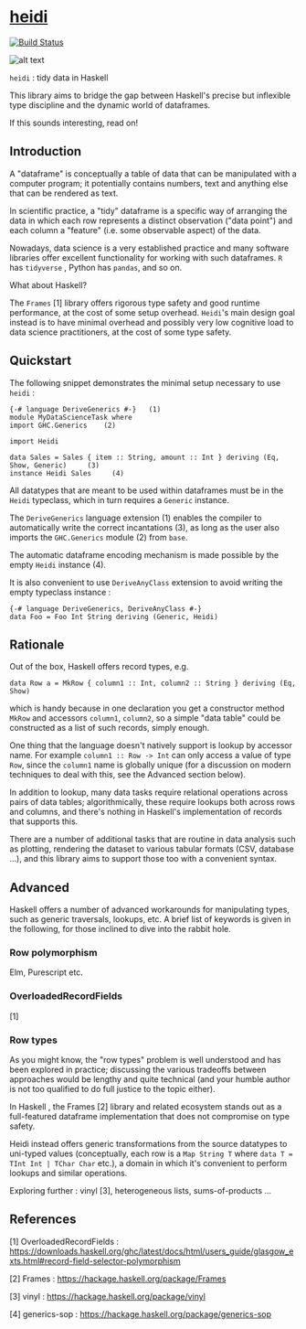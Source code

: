 # [heidi][]

[![Build Status](https://travis-ci.com/ocramz/heidi.png?branch=master)](https://travis-ci.com/ocramz/heidi?branch=master)


[heidi]: https://github.com/ocramz/heidi


![alt text](https://github.com/ocramz/heidi/raw/master/img/heidi.jpg "Heidi")

`heidi` : tidy data in Haskell

This library aims to bridge the gap between Haskell's precise but inflexible type discipline and the dynamic world of dataframes.

If this sounds interesting, read on!


## Introduction

A "dataframe" is conceptually a table of data that can be manipulated with a computer program; it potentially contains numbers, text and anything else that can be rendered as text.

In scientific practice, a "tidy" dataframe is a specific way of arranging the data in which each row represents a distinct observation ("data point") and each column a "feature" (i.e. some observable aspect) of the data. 

Nowadays, data science is a very established practice and many software libraries offer excellent functionality for working with such dataframes. `R` has `tidyverse` , Python has `pandas`, and so on.

What about Haskell?

The `Frames` [1] library offers rigorous type safety and good runtime performance, at the cost of some setup overhead. `Heidi`'s  main design goal instead is to have minimal overhead and possibly very low cognitive load to data science practitioners, at the cost of some type safety. 

## Quickstart

The following snippet demonstrates the minimal setup necessary to use `heidi` :

```
{-# language DeriveGenerics #-}   (1)
module MyDataScienceTask where
import GHC.Generics    (2)

import Heidi

data Sales = Sales { item :: String, amount :: Int } deriving (Eq, Show, Generic)     (3)
instance Heidi Sales     (4)
```

All datatypes that are meant to be used within dataframes must be in the `Heidi` typeclass, which in turn requires a `Generic` instance.

The `DeriveGenerics` language extension (1) enables the compiler to automatically write the correct incantations (3), as long as the user also imports the `GHC.Generics` module (2) from `base`.

The automatic dataframe encoding mechanism is made possible by the empty `Heidi` instance (4).

It is also convenient to use `DeriveAnyClass` extension to avoid writing the empty typeclass instance :

```
{-# language DeriveGenerics, DeriveAnyClass #-}
data Foo = Foo Int String deriving (Generic, Heidi)
```


## Rationale


Out of the box, Haskell offers record types, e.g.

```
data Row a = MkRow { column1 :: Int, column2 :: String } deriving (Eq, Show)
```

which is handy because in one declaration you get a constructor method `MkRow` and accessors `column1`, `column2`, so a simple "data table" could be constructed as a list of such records, simply enough.

One thing that the language doesn't natively support is lookup by accessor name. For example `column1 :: Row -> Int` can only access a value of type `Row`, since the `column1` name is globally unique (for a discussion on modern techniques to deal with this, see the Advanced section below).

In addition to lookup, many data tasks require relational operations across pairs of data tables; algorithmically, these require lookups both across rows and columns, and there's nothing in Haskell's implementation of records that supports this.

There are a number of additional tasks that are routine in data analysis such as plotting, rendering the dataset to various tabular formats (CSV, database ...), and this library aims to support those too with a convenient syntax.


## Advanced


Haskell offers a number of advanced workarounds for manipulating types, such as generic traversals, lookups, etc. A brief list of keywords is given in the following, for those inclined to dive into the rabbit hole.

### Row polymorphism

Elm, Purescript etc.

### OverloadedRecordFields

[1]

### Row types

As you might know, the "row types" problem is well understood and has been explored in practice; discussing the various tradeoffs between approaches would be lengthy and quite technical (and your humble author is not too qualified to do full justice to the topic either).

In Haskell , the Frames [2] library and related ecosystem stands out as a full-featured dataframe implementation that does not compromise on type safety. 

Heidi instead offers generic transformations from the source datatypes to uni-typed values (conceptually, each row is a `Map String T` where `data T = TInt Int | TChar Char` etc.), a domain in which it's convenient to perform lookups and similar operations.

Exploring further : vinyl [3], heterogeneous lists, sums-of-products ...




## References

[1] OverloadedRecordFields : https://downloads.haskell.org/ghc/latest/docs/html/users_guide/glasgow_exts.html#record-field-selector-polymorphism

[2] Frames : https://hackage.haskell.org/package/Frames

[3] vinyl : https://hackage.haskell.org/package/vinyl 

[4] generics-sop : https://hackage.haskell.org/package/generics-sop
